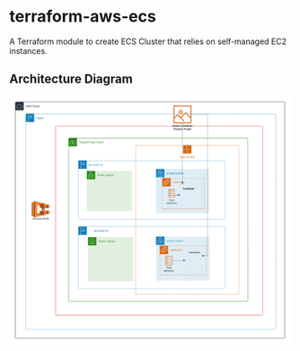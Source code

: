 # terraform-aws-ecs

A Terraform module to create ECS Cluster that relies on self-managed EC2 instances.

## Architecture Diagram

![ECS Architecture Diagram](https://github.com/infraspecdev/terraform-aws-ecs/raw/main/diagrams/ecs-architecture.png)
